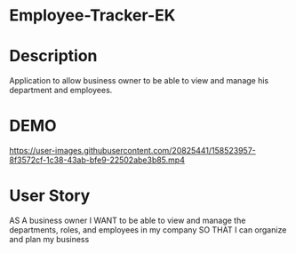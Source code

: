 # Employee-Tracker-EK

# Description 

Application to allow business owner to be able to view and manage his department and employees.

# DEMO

https://user-images.githubusercontent.com/20825441/158523957-8f3572cf-1c38-43ab-bfe9-22502abe3b85.mp4

# User Story
AS A business owner
I WANT to be able to view and manage the departments, roles, and employees in my company
SO THAT I can organize and plan my business
